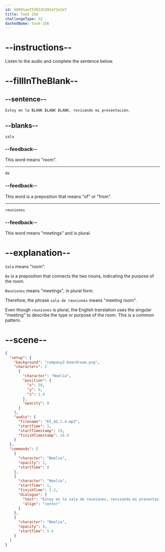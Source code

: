 ```yaml
---
id: 68991aef53922b392af2e2e7
title: Task 156
challengeType: 22
dashedName: task-156
---
```


<!-- Noelia: Estoy en la sala de reuniones, revisando mi presentación. -->

# --instructions--

Listen to the audio and complete the sentence below.

# --fillInTheBlank--

## --sentence--

`Estoy en la BLANK BLANK BLANK, revisando mi presentación.`

## --blanks--

`sala`

### --feedback--

This word means "room".

---

`de`

### --feedback--

This word is a preposition that means "of" or "from".

---

`reuniones`

### --feedback--

This word means "meetings" and is plural.

# --explanation--

`Sala` means "room".

`De` is a preposition that connects the two nouns, indicating the purpose of the room.

`Reuniones` means "meetings", in plural form.

Therefore, the phrase `sala de reuniones` means "meeting room".

Even though `reuniones` is plural, the English translation uses the singular "meeting" to describe the type or purpose of the room. This is a common pattern.

# --scene--

```json
{
  "setup": {
    "background": "company2-boardroom.png",
    "characters": [
      {
        "character": "Noelia",
        "position": {
          "x": 50,
          "y": 0,
          "z": 1.4
        },
        "opacity": 0
      }
    ],
    "audio": {
      "filename": "ES_A2_1.4.mp3",
      "startTime": 1,
      "startTimestamp": 29,
      "finishTimestamp": 34.4
    }
  },
  "commands": [
    {
      "character": "Noelia",
      "opacity": 1,
      "startTime": 0
    },
    {
      "character": "Noelia",
      "startTime": 1,
      "finishTime": 5.2,
      "dialogue": {
        "text": "Estoy en la sala de reuniones, revisando mi presentación.",
        "align": "center"
      }
    },
    {
      "character": "Noelia",
      "opacity": 0,
      "startTime": 5.4
    }
  ]
}
```
